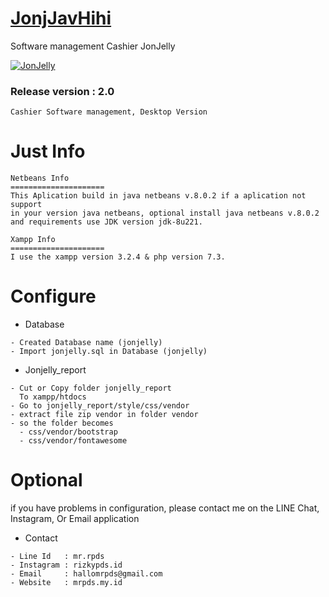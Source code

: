 # [JonjJavHihi](https://github.com/rizkypdsid/JonjJavHihi/)
Software management Cashier JonJelly

[![JonJelly](https://i.ibb.co/GnSZwkp/icon.png)](https://github.com/rizkypdsid/JonjJavHihi)


### Release version : 2.0
  ```
  Cashier Software management, Desktop Version
  ```


Just Info   
=====================
  ``` 
  Netbeans Info
  =====================
  This Aplication build in java netbeans v.8.0.2 if a aplication not support
  in your version java netbeans, optional install java netbeans v.8.0.2
  and requirements use JDK version jdk-8u221.

  Xampp Info
  =====================
  I use the xampp version 3.2.4 & php version 7.3.
  ```
  
# Configure
  - Database
  ``` 
  - Created Database name (jonjelly)
  - Import jonjelly.sql in Database (jonjelly) 
  ```
  - Jonjelly_report
  ```
  - Cut or Copy folder jonjelly_report
    To xampp/htdocs
  - Go to jonjelly_report/style/css/vendor
  - extract file zip vendor in folder vendor
  - so the folder becomes
    - css/vendor/bootstrap
    - css/vendor/fontawesome
  ```
  
# Optional
if you have problems in configuration, please contact me on the LINE Chat, Instagram, Or Email application
  - Contact
  ```
  - Line Id   : mr.rpds
  - Instagram : rizkypds.id
  - Email     : hallomrpds@gmail.com
  - Website   : mrpds.my.id
  ```
  
